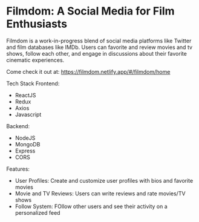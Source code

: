 # Filmdom: A Social Media for Film Enthusiasts
Filmdom is a work-in-progress blend of social media platforms like Twitter and film databases like IMDb. Users can favorite and review movies and tv shows, follow each other, and engage in discussions about their favorite cinematic experiences.

Come check it out at: https://filmdom.netlify.app/#/filmdom/home

Tech Stack
Frontend:
- ReactJS
- Redux
- Axios
- Javascript

Backend:
- NodeJS
- MongoDB
- Express
- CORS

Features:
- User Profiles: Create and customize user profiles with bios and favorite movies
- Movie and TV Reviews: Users can write reviews and rate movies/TV shows
- Follow System: FOllow other users and see their activity on a personalized feed



